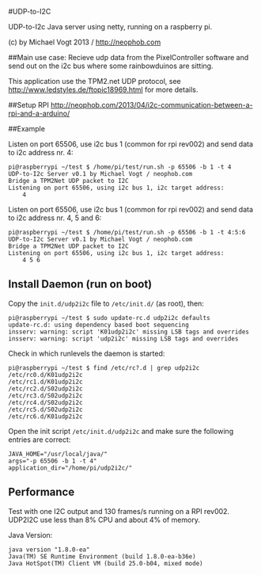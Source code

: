 #UDP-to-I2C

UDP-to-I2c Java server using netty, running on a raspberry pi.

(c) by Michael Vogt 2013 / http://neophob.com

##Main use case:
Recieve udp data from the PixelController software and send out on the i2c bus where some rainbowduinos are sitting.

This application use the TPM2.net UDP protocol, see http://www.ledstyles.de/ftopic18969.html for more details.

##Setup RPI
http://neophob.com/2013/04/i2c-communication-between-a-rpi-and-a-arduino/


##Example

Listen on port 65506, use i2c bus 1 (common for rpi rev002) and send data to i2c address nr. 4:

	pi@raspberrypi ~/test $ /home/pi/test/run.sh -p 65506 -b 1 -t 4 
	UDP-to-I2c Server v0.1 by Michael Vogt / neophob.com
	Bridge a TPM2Net UDP packet to I2C
	Listening on port 65506, using i2c bus 1, i2c target address:
	    4 

Listen on port 65506, use i2c bus 1 (common for rpi rev002) and send data to i2c address nr. 4, 5 and 6:

	pi@raspberrypi ~/test $ /home/pi/test/run.sh -p 65506 -b 1 -t 4:5:6
	UDP-to-I2c Server v0.1 by Michael Vogt / neophob.com
	Bridge a TPM2Net UDP packet to I2C
	Listening on port 65506, using i2c bus 1, i2c target address:
	    4 5 6

## Install Daemon (run on boot)
Copy the `init.d/udp2i2c` file to `/etc/init.d/` (as root), then:

	pi@raspberrypi ~/test $ sudo update-rc.d udp2i2c defaults
	update-rc.d: using dependency based boot sequencing
	insserv: warning: script 'K01udp2i2c' missing LSB tags and overrides
	insserv: warning: script 'udp2i2c' missing LSB tags and overrides

	
Check in which runlevels the daemon is started:

	pi@raspberrypi ~/test $ find /etc/rc?.d | grep udp2i2c
	/etc/rc0.d/K01udp2i2c
	/etc/rc1.d/K01udp2i2c
	/etc/rc2.d/S02udp2i2c
	/etc/rc3.d/S02udp2i2c
	/etc/rc4.d/S02udp2i2c
	/etc/rc5.d/S02udp2i2c
	/etc/rc6.d/K01udp2i2c
	
Open the init script `/etc/init.d/udp2i2c` and make sure the following entries are correct:

	JAVA_HOME="/usr/local/java/"
	args="-p 65506 -b 1 -t 4"
	application_dir="/home/pi/udp2i2c/"
	
## Performance

Test with one I2C output and 130 frames/s running on a RPI rev002. 
UDP2I2C use less than 8% CPU and about 4% of memory. 

Java Version:

	java version "1.8.0-ea"
	Java(TM) SE Runtime Environment (build 1.8.0-ea-b36e)
	Java HotSpot(TM) Client VM (build 25.0-b04, mixed mode)

 	